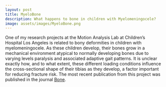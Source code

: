 ```yaml
---
layout: post
title: MyeloBone
description: What happens to bone in children with Myelomeningocele?
image: assets/images/MyeloBone.png
---
```


One of my research projects at the Motion Analysis Lab at Children’s Hospital Los Angeles is related to bony deformities in children with myelomeningocele. As these children develop, their bones grow in a mechanical environment atypical to normally developing bones due to varying levels paralysis and associated adaptive gait patterns. It is unclear exactly how, and to what extent, these different loading conditions influence the cross-sectional shape of their tibias as they develop, a factor important for reducing fracture risk. The most recent publication from this project was published in the journal [Bone](https://doi.org/10.1016/j.bone.2018.07.001).
